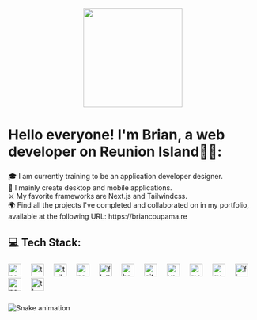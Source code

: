 <div align="center">
  <img height="200" src="https://res.cloudinary.com/duouyfqku/image/upload/v1745392584/Banner_github_cfeal4.png"  />
</div>

###

<h1 align="left">Hello everyone! I'm Brian, a web developer on Reunion Island👋🏼:</h1>

###

<p align="left">🎓 I am currently training to be an application developer designer.<br>📱 I mainly create desktop and mobile applications.<br>⚔️ My favorite frameworks are Next.js and Tailwindcss.<br>🌍 Find all the projects I've completed and collaborated on in my portfolio, available at the following URL: https://briancoupama.re</p>

###

<h2 align="left">💻 Tech Stack:</h2>

###

<div align="left">
  <img src="https://img.shields.io/badge/Next.js-000000?logo=nextdotjs&logoColor=white&style=for-the-badge" height="26" alt="nextjs logo"  />
  <img width="12" />
  <img src="https://img.shields.io/badge/TypeScript-3178C6?logo=typescript&logoColor=white&style=for-the-badge" height="26" alt="typescript logo"  />
  <img width="12" />
  <img src="https://img.shields.io/badge/Tailwind CSS-06B6D4?logo=tailwindcss&logoColor=black&style=for-the-badge" height="26" alt="tailwindcss logo"  />
  <img width="12" />
  <img src="https://img.shields.io/badge/Node.js-339933?logo=nodedotjs&logoColor=white&style=for-the-badge" height="26" alt="nodejs logo"  />
  <img width="12" />
  <img src="https://img.shields.io/badge/Flutter-02569B?logo=flutter&logoColor=white&style=for-the-badge" height="26" alt="flutter logo"  />
  <img width="12" />
  <img src="https://img.shields.io/badge/GNU Bash-4EAA25?logo=gnubash&logoColor=white&style=for-the-badge" height="26" alt="bash logo"  />
  <img width="12" />
  <img src="https://img.shields.io/badge/Git-F05032?logo=git&logoColor=white&style=for-the-badge" height="26" alt="git logo"  />
  <img width="12" />
  <img src="https://img.shields.io/badge/Visual Studio Code-007ACC?logo=visualstudiocode&logoColor=white&style=for-the-badge" height="26" alt="vscode logo"  />
  <img width="12" />
  <img src="https://img.shields.io/badge/MongoDB-47A248?logo=mongodb&logoColor=white&style=for-the-badge" height="26" alt="mongodb logo"  />
  <img width="12" />
  <img src="https://img.shields.io/badge/Express-000000?logo=express&logoColor=white&style=for-the-badge" height="26" alt="express logo"  />
  <img width="12" />
  <img src="https://img.shields.io/badge/Figma-F24E1E?logo=figma&logoColor=white&style=for-the-badge" height="26" alt="figma logo"  />
  <img width="12" />
  <img src="https://img.shields.io/badge/Postman-FF6C37?logo=postman&logoColor=black&style=for-the-badge" height="26" alt="postman logo"  />
  <img width="12" />
  <img src="https://img.shields.io/badge/Three.js-000000?logo=threedotjs&logoColor=white&style=for-the-badge" height="26" alt="threejs logo"  />
</div>

###

<img src="https://raw.githubusercontent.com/BrianCoding/BrianCoding/output/snake.svg" alt="Snake animation" />

###
